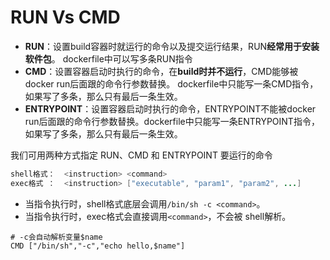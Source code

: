 # RUN Vs CMD

* **RUN**：设置build容器时就运行的命令以及提交运行结果，RUN**经常用于安装软件包**。 dockerfile中可以写多条RUN指令
* **CMD**：设置容器启动时执行的命令，在**build时并不运行**，CMD能够被docker run后面跟的命令行参数替换。 dockerfile中只能写一条CMD指令，如果写了多条，那么只有最后一条生效。
* **ENTRYPOINT**：设置容器启动时执行的命令，ENTRYPOINT不能被docker run后面跟的命令行参数替换。dockerfile中只能写一条ENTRYPOINT指令，如果写了多条，那么只有最后一条生效。

我们可用两种方式指定 RUN、CMD 和 ENTRYPOINT 要运行的命令

```java
shell格式：  <instruction> <command>
exec格式 ：  <instruction> ["executable", "param1", "param2", ...]
```

* 当指令执行时，shell格式底层会调用`/bin/sh -c <command>`。
* 当指令执行时，exec格式会直接调用`<command>`，不会被 shell解析。

```text
# -c会自动解析变量$name
CMD ["/bin/sh","-c","echo hello,$name"]
```

